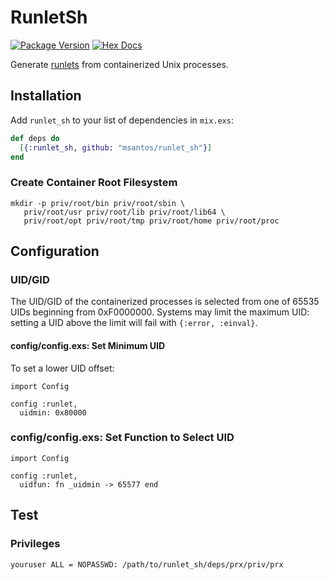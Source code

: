 # RunletSh

[![Package Version](https://img.shields.io/hexpm/v/runlet_sh)](https://hex.pm/packages/runlet_sh)
[![Hex Docs](https://img.shields.io/badge/hex-docs)](https://hexdocs.pm/runlet_sh/)

Generate [runlets](https://github.com/msantos/runlet) from containerized
Unix processes.

## Installation

Add `runlet_sh` to your list of dependencies in `mix.exs`:

```elixir
def deps do
  [{:runlet_sh, github: "msantos/runlet_sh"}]
end
```
### Create Container Root Filesystem

```
mkdir -p priv/root/bin priv/root/sbin \
   priv/root/usr priv/root/lib priv/root/lib64 \
   priv/root/opt priv/root/tmp priv/root/home priv/root/proc
```

## Configuration

### UID/GID

The UID/GID of the containerized processes is selected from one of
65535 UIDs beginning from 0xF0000000. Systems may limit the maximum UID:
setting a UID above the limit will fail with `{:error, :einval}`.

#### config/config.exs: Set Minimum UID

To set a lower UID offset:

```
import Config

config :runlet,
  uidmin: 0x80000
```

### config/config.exs: Set Function to Select UID

```
import Config

config :runlet,
  uidfun: fn _uidmin -> 65577 end
```

## Test

### Privileges

```
youruser ALL = NOPASSWD: /path/to/runlet_sh/deps/prx/priv/prx
```
